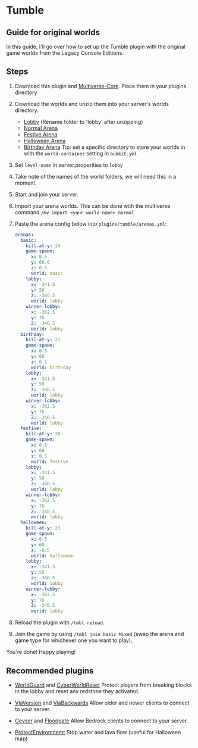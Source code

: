 # Tumble  

## Guide for original worlds  

In this guide, I'll go over how to set up the Tumble plugin with the original game worlds from the Legacy Console Editions.

## Steps  

1. Download this plugin and [Multiverse-Core](https://www.spigotmc.org/resources/multiverse-core.390/). Place them in your plugins directory
1. Download the worlds and unzip them into your server's worlds directory.
    - [Lobby](https://www.theminecraftarchitect.com/mini-game-maps/2017-mini-game-lobby) (Rename folder to 'lobby' after unzipping)
    - [Normal Arena](https://publicfiles.sowgro.net/console-minigame-maps/java/tumble/)
    - [Festive Arena](https://publicfiles.sowgro.net/console-minigame-maps/java/tumble/)
    - [Halloween Arena](https://publicfiles.sowgro.net/console-minigame-maps/java/tumble/)
    - [Birthday Arena](https://publicfiles.sowgro.net/console-minigame-maps/java/tumble/)
Tip: set a specific directory to store your worlds in with the `world-container` setting in `bukkit.yml`

1. Set `level-name` in server.properities to `lobby`
2. Take note of the names of the world folders, we will need this in a moment.
3. Start and join your server.
4. Import your arena worlds. This can be done with the multiverse command `/mv import <your-world-name> normal`

5. Paste the arena config below into `plugins/tumble/arenas.yml`:
   ```yaml
   arenas:
     basic:
       kill-at-y: 24
       game-spawn:
         x: 0.5
         y: 60.0
         z: 0.5
         world: basic
       lobby:
         x: -341.5
         y: 58
         z: -340.5
         world: lobby
       winner-lobby:
         x: -362.5
         y: 76
         Z: -340.5
         world: lobby
     birthday:
       kill-at-y: 27
       game-spawn:
         x: 0.5
         y: 60
         z: 0.5
         world: birthday
       lobby:
         x: -341.5
         y: 58
         z: -340.5
         world: lobby
       winner-lobby:
         x: -362.5
         y: 76
         Z: -340.5
         world: lobby
     festive:
       kill-at-y: 20
       game-spawn:
         x: 0.5
         y: 60
         z: 0.5
         world: festive
       lobby:
         x: -341.5
         y: 58
         z: -340.5
         world: lobby
       winner-lobby:
         x: -362.5
         y: 76
         Z: -340.5
         world: lobby
     halloween:
       kill-at-y: 23
       game-spawn:
         x: 0.5
         y: 60
         z: -0.5
         world: halloween
       lobby:
         x: -341.5
         y: 58
         z: -340.5
         world: lobby
       winner-lobby:
         x: -362.5
         y: 76
         Z: -340.5
         world: lobby
   ```
6. Reload the plugin with `/tmbl reload`.

7. Join the game by using `/tmbl join basic Mixed`
(swap the arena and game type for whichever one you want to play).

You're done! Happy playing!

## Recommended plugins

- [WorldGuard](https://dev.bukkit.org/projects/worldguard) and [CyberWorldReset](https://www.spigotmc.org/resources/cyberworldreset-standard-%E2%9C%A8-regenerate-worlds-scheduled-resets-lag-optimized%E3%80%8C1-8-1-19%E3%80%8D.96834/)
Protect players from breaking blocks in the lobby and reset any redstone they activated.

- [ViaVersion](https://www.spigotmc.org/resources/viaversion.19254/) and [ViaBackwards](https://www.spigotmc.org/resources/viabackwards.27448/)
Allow older and newer clients to connect to your server.

- [Geyser](https://geysermc.org/download#geyser) and [Floodgate](https://geysermc.org/download#floodgate)
Allow Bedrock clients to connect to your server.

- [ProtectEnviromnemt](https://www.spigotmc.org/resources/protectenvironment.82736/)
Stop water and lava flow (useful for Halloween map)


